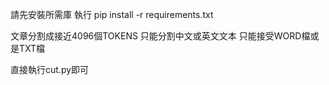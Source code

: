 請先安裝所需庫
執行  pip install -r requirements.txt

文章分割成接近4096個TOKENS
只能分割中文或英文文本
只能接受WORD檔或是TXT檔

直接執行cut.py即可